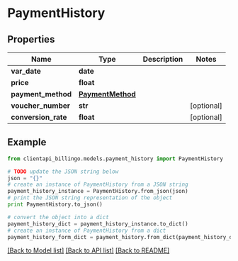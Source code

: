 # PaymentHistory


## Properties
Name | Type | Description | Notes
------------ | ------------- | ------------- | -------------
**var_date** | **date** |  | 
**price** | **float** |  | 
**payment_method** | [**PaymentMethod**](PaymentMethod.md) |  | 
**voucher_number** | **str** |  | [optional] 
**conversion_rate** | **float** |  | [optional] 

## Example

```python
from clientapi_billingo.models.payment_history import PaymentHistory

# TODO update the JSON string below
json = "{}"
# create an instance of PaymentHistory from a JSON string
payment_history_instance = PaymentHistory.from_json(json)
# print the JSON string representation of the object
print PaymentHistory.to_json()

# convert the object into a dict
payment_history_dict = payment_history_instance.to_dict()
# create an instance of PaymentHistory from a dict
payment_history_form_dict = payment_history.from_dict(payment_history_dict)
```
[[Back to Model list]](../README.md#documentation-for-models) [[Back to API list]](../README.md#documentation-for-api-endpoints) [[Back to README]](../README.md)


